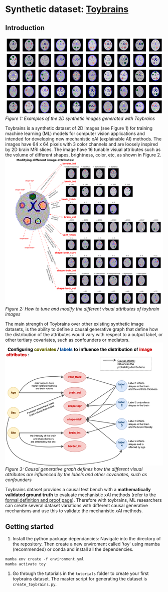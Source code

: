 # Synthetic dataset: [Toybrains](https://github.com/RoshanRane/toybrains) 

## Introduction
![Figure 1: Toybrains](docs/figures/toybrains.png)_Figure 1: Examples of the 2D synthetic images generated with Toybrains_

Toybrains is a synthetic dataset of 2D images (see Figure 1) for training machine learning (ML) models for computer vision applications and intended for developing new mechanistic xAI (explainable AI) methods. The images have 64 x 64 pixels with 3 color channels and are loosely inspired by 2D brain MRI slices. The image have 16 tunable visual attributes such as the volume of different shapes, brightness, color, etc, as shown in Figure 2.
![Figure 2: Image attributes](docs/figures/toybrains_attributes.png)_Figure 2: How to tune and modify the different visual attributes of toybrain images_

The main strength of Toybrains over other existing synthetic image datasets, is the ability to define a causal generative graph that define how the distribution of the attributes would vary with respect to a output label, or other tertiary covariates, such as confounders or mediators. 
![Figure 3: Image attributes](docs/figures/toybrains_causal.png)_Figure 3: Causal generative graph defines how the different visual attributes are influenced by the labels and other covariates, such as confounders_

Toybrains dataset provides a causal test bench with a **mathematically validated ground truth** to evaluate mechanistic xAI methods (refer to the [formal definition and proof page](docs/figures/formal_definition_and_proof.md)). Therefore with toybrains, ML researchers can create several dataset variations with different causal generative mechanisms and use this to validate the mechanistic xAI methods. 


## Getting started

1. Install the python package dependancies: Navigate into the directory of the repository. Then create a new enviroment called 'toy' using mamba (recommended) or conda and install all the dependencies.
```
mamba env create -f environment.yml
mamba activate toy
```
1. Go through the tutorials in the `tutorials` folder to create your first toybrains dataset. The master script for generating the dataset is `create_toybrains.py`.


<!-- ## Appendix
#### A1: Why are causal XAI methods important?
TODO
Causal XAI methods explain ML/DL model decisions in causal terms. That is, they detect whether a variable $c_k$ effects the model predictions $\hat{y}$ as a confounders, or a mediators and measures the effect of $c_k$ on generating $\hat{y}$. When DL models are used in scientific discovery (such as for brain-behaviour discovery using brain MRI), understanding the DL model decisions from a causal perspective becomes foremost important. -->



